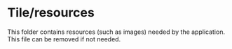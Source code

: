 # Tile/resources

This folder contains resources (such as images) needed by the application. This file can
be removed if not needed.
